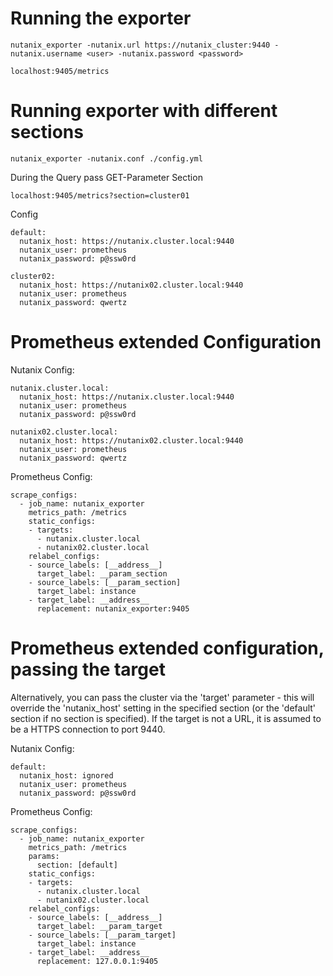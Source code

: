 
# Running the exporter

    nutanix_exporter -nutanix.url https://nutanix_cluster:9440 -nutanix.username <user> -nutanix.password <password>

    localhost:9405/metrics

# Running exporter with different sections

    nutanix_exporter -nutanix.conf ./config.yml

During the Query pass GET-Parameter Section

    localhost:9405/metrics?section=cluster01


Config
```
default:
  nutanix_host: https://nutanix.cluster.local:9440
  nutanix_user: prometheus
  nutanix_password: p@ssw0rd

cluster02:
  nutanix_host: https://nutanix02.cluster.local:9440
  nutanix_user: prometheus
  nutanix_password: qwertz
```

# Prometheus extended Configuration

Nutanix Config:
```
nutanix.cluster.local:
  nutanix_host: https://nutanix.cluster.local:9440
  nutanix_user: prometheus
  nutanix_password: p@ssw0rd

nutanix02.cluster.local:
  nutanix_host: https://nutanix02.cluster.local:9440
  nutanix_user: prometheus
  nutanix_password: qwertz
```

Prometheus Config:
```
scrape_configs:
  - job_name: nutanix_exporter
    metrics_path: /metrics
    static_configs:
    - targets:
      - nutanix.cluster.local
      - nutanix02.cluster.local
    relabel_configs:
    - source_labels: [__address__]
      target_label: __param_section
    - source_labels: [__param_section]
      target_label: instance
    - target_label: __address__
      replacement: nutanix_exporter:9405
```

# Prometheus extended configuration, passing the target

Alternatively, you can pass the cluster via the 'target' parameter - this will
override the 'nutanix_host' setting in the specified section (or the 'default'
section if no section is specified).  If the target is not a URL, it is assumed
to be a HTTPS connection to port 9440.

Nutanix Config:
```
default:
  nutanix_host: ignored
  nutanix_user: prometheus
  nutanix_password: p@ssw0rd

```

Prometheus Config:
```
scrape_configs:
  - job_name: nutanix_exporter
    metrics_path: /metrics
    params:
      section: [default]
    static_configs:
    - targets:
      - nutanix.cluster.local
      - nutanix02.cluster.local
    relabel_configs:
    - source_labels: [__address__]
      target_label: __param_target
    - source_labels: [__param_target]
      target_label: instance
    - target_label: __address__
      replacement: 127.0.0.1:9405
```
